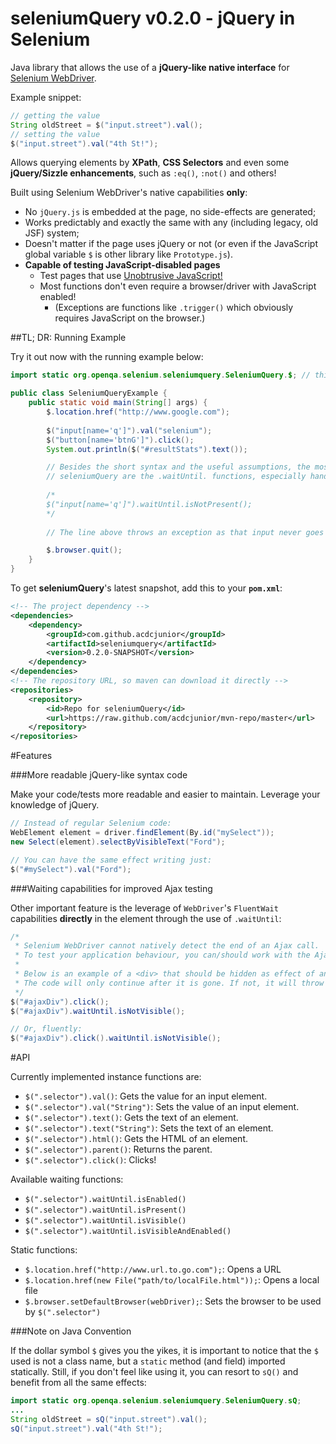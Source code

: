 seleniumQuery v0.2.0 - jQuery in Selenium
======

Java library that allows the use of a **jQuery-like native interface** for [Selenium WebDriver](http://docs.seleniumhq.org/projects/webdriver/).

Example snippet:

`````java
// getting the value
String oldStreet = $("input.street").val();
// setting the value
$("input.street").val("4th St!");
`````
Allows querying elements by **XPath**, **CSS Selectors** and even some **jQuery/Sizzle enhancements**, such as `:eq()`, `:not()` and others!

Built using Selenium WebDriver's native capabilities **only**:
- No `jQuery.js` is embedded at the page, no side-effects are generated;
- Works predictably and exactly the same with any (including legacy, old JSF) system;
- Doesn't matter if the page uses jQuery or not (or even if the JavaScript global variable `$` is other library like `Prototype.js`).
- **Capable of testing JavaScript-disabled pages**
    - Test pages that use [Unobtrusive JavaScript!](http://en.wikipedia.org/wiki/Unobtrusive_JavaScript)
    - Most functions don't even require a browser/driver with JavaScript enabled!
        - (Exceptions are functions like `.trigger()` which obviously requires JavaScript on the browser.)

##TL; DR: Running Example

Try it out now with the running example below:

`````java
import static org.openqa.selenium.seleniumquery.SeleniumQuery.$; // this will allow the short syntax

public class SeleniumQueryExample {
    public static void main(String[] args) {
        $.location.href("http://www.google.com");
        
        $("input[name='q']").val("selenium");
        $("button[name='btnG']").click();
        System.out.println($("#resultStats").text());

        // Besides the short syntax and the useful assumptions, the most useful capabilities of
        // seleniumQuery are the .waitUntil. functions, especially handy for Ajax handling:
        
        /*
        $("input[name='q']").waitUntil.isNotPresent();
        */
        
        // The line above throws an exception as that input never goes away in google.com.

        $.browser.quit();
    }
}
`````
To get **seleniumQuery**'s latest snapshot, add this to your **`pom.xml`**:

`````xml
<!-- The project dependency -->
<dependencies>
    <dependency>
        <groupId>com.github.acdcjunior</groupId>
        <artifactId>seleniumquery</artifactId>
        <version>0.2.0-SNAPSHOT</version>
    </dependency>
</dependencies>
<!-- The repository URL, so maven can download it directly -->
<repositories>
    <repository>
        <id>Repo for seleniumQuery</id>
        <url>https://raw.github.com/acdcjunior/mvn-repo/master</url>
    </repository>
</repositories>
`````


#Features

###More readable jQuery-like syntax code

Make your code/tests more readable and easier to maintain. Leverage your knowledge of jQuery.

`````java
// Instead of regular Selenium code:
WebElement element = driver.findElement(By.id("mySelect"));
new Select(element).selectByVisibleText("Ford");

// You can have the same effect writing just:
$("#mySelect").val("Ford");
`````


###Waiting capabilities for improved Ajax testing

Other important feature is the leverage of `WebDriver`'s `FluentWait` capabilities **directly** in the element through the use of `.waitUntil`:

`````java
/*
 * Selenium WebDriver cannot natively detect the end of an Ajax call.
 * To test your application behaviour, you can/should work with the Ajax's expected effects.
 * 
 * Below is an example of a <div> that should be hidden as effect of an Ajax call.
 * The code will only continue after it is gone. If not, it will throw a timeout exception.
 */
$("#ajaxDiv").click();
$("#ajaxDiv").waitUntil.isNotVisible();

// Or, fluently:
$("#ajaxDiv").click().waitUntil.isNotVisible();
`````




#API

Currently implemented instance functions are:

- `$(".selector").val()`: Gets the value for an input element.
- `$(".selector").val("String")`: Sets the value of an input element.
- `$(".selector").text()`: Gets the text of an element.
- `$(".selector").text("String")`: Sets the text of an element.
- `$(".selector").html()`: Gets the HTML of an element.
- `$(".selector").parent()`: Returns the parent.
- `$(".selector").click()`: Clicks!

Available waiting functions:

- `$(".selector").waitUntil.isEnabled()`
- `$(".selector").waitUntil.isPresent()`
- `$(".selector").waitUntil.isVisible()`
- `$(".selector").waitUntil.isVisibleAndEnabled()`

Static functions:

- `$.location.href("http://www.url.to.go.com");`: Opens a URL
- `$.location.href(new File("path/to/localFile.html"));`: Opens a local file
- `$.browser.setDefaultBrowser(webDriver);`: Sets the browser to be used by `$(".selector")`

###Note on Java Convention

If the dollar symbol `$` gives you the yikes, it is important to notice that the `$` used is not a class name, but a `static` method (and field) imported statically. Still, if you don't feel like using it, you can resort to `sQ()` and benefit from all the same effects:

`````java
import static org.openqa.selenium.seleniumquery.SeleniumQuery.sQ;
...
String oldStreet = sQ("input.street").val();
sQ("input.street").val("4th St!");
`````
